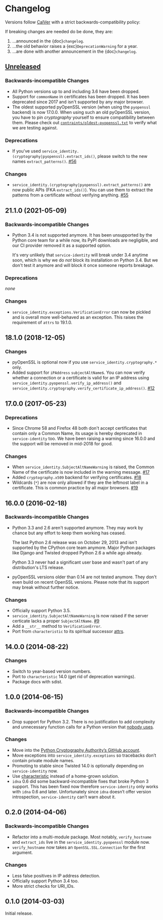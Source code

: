 # Changelog

Versions follow [CalVer](https://calver.org) with a strict backwards-compatibility policy:

If breaking changes are needed do be done, they are:

1. …announced in the {doc}`changelog`.
2. …the old behavior raises a {exc}`DeprecationWarning` for a year.
3. …are done with another announcement in the {doc}`changelog`.

<!-- changelog follows -->

## [Unreleased](https://github.com/pyca/service-identity/compare/21.1.0...HEAD)

### Backwards-incompatible Changes

- All Python versions up to and including 3.6 have been dropped.
- Support for `commonName` in certificates has been dropped.
  It has been deprecated since 2017 and isn't supported by any major browser.
- The oldest supported pyOpenSSL version (when using the `pyopenssl` backend) is now 17.0.0.
  When using such an old pyOpenSSL version, you have to pin *cryptography* yourself to ensure compatibility between them.
  Please check out [`contraints/oldest-pyopenssl.txt`](https://github.com/pyca/service-identity/blob/main/constraints/oldest-pyopenssl.txt) to verify what we are testing against.


### Deprecations

- If you've used `service_identity.(cryptography|pyopenssl).extract_ids()`, please switch to the new names `extract_patterns()`.
  [#56](https://github.com/pyca/service-identity/pull/56)


### Changes

- `service_identity.(cryptography|pyopenssl).extract_patterns()` are now public APIs (FKA `extract_ids()`).
  You can use them to extract the patterns from a certificate without verifying anything.
  [#55](https://github.com/pyca/service-identity/pull/55)


## 21.1.0 (2021-05-09)

### Backwards-incompatible Changes

- Python 3.4 is not supported anymore.
  It has been unsupported by the Python core team for a while now, its PyPI downloads are negligible, and our CI provider removed it as a supported option.

  It's very unlikely that `service-identity` will break under 3.4 anytime soon, which is why we do *not* block its installation on Python 3.4.
  But we don't test it anymore and will block it once someone reports breakage.

### Deprecations

*none*

### Changes

- `service_identity.exceptions.VerificationError` can now be pickled and is overall more well-behaved as an exception.
  This raises the requirement of `attrs` to 19.1.0.


## 18.1.0 (2018-12-05)

### Changes

- pyOpenSSL is optional now if you use `service_identity.cryptography.*` only.
- Added support for `iPAddress` `subjectAltName`s.
  You can now verify whether a connection or a certificate is valid for an IP address using `service_identity.pyopenssl.verify_ip_address()` and `service_identity.cryptography.verify_certificate_ip_address()`.
  [#12](https://github.com/pyca/service-identity/pull/12)


## 17.0.0 (2017-05-23)

### Deprecations

- Since Chrome 58 and Firefox 48 both don't accept certificates that contain only a Common Name, its usage is hereby deprecated in `service-identity` too.
  We have been raising a warning since 16.0.0 and the support will be removed in mid-2018 for good.

### Changes

- When `service_identity.SubjectAltNameWarning` is raised, the Common Name of the certificate is now included in the warning message.
  [#17](https://github.com/pyca/service-identity/pull/17)
- Added `cryptography.x509` backend for verifying certificates.
  [#18](https://github.com/pyca/service-identity/pull/18)
- Wildcards (`*`) are now only allowed if they are the leftmost label in a certificate.
  This is common practice by all major browsers.
  [#19](https://github.com/pyca/service-identity/pull/19)


## 16.0.0 (2016-02-18)

### Backwards-incompatible Changes

- Python 3.3 and 2.6 aren't supported anymore.
  They may work by chance but any effort to keep them working has ceased.

  The last Python 2.6 release was on October 29, 2013 and isn't supported by the CPython core team anymore.
  Major Python packages like Django and Twisted dropped Python 2.6 a while ago already.

  Python 3.3 never had a significant user base and wasn't part of any distribution's LTS release.

- pyOpenSSL versions older than 0.14 are not tested anymore.
  They don't even build on recent OpenSSL versions.
  Please note that its support may break without further notice.

### Changes

- Officially support Python 3.5.
- `service_identity.SubjectAltNameWarning` is now raised if the server certicate lacks a proper `SubjectAltName`.
  [#9](https://github.com/pyca/service-identity/issues/9)
- Add a `__str__` method to `VerificationError`.
- Port from `characteristic` to its spiritual successor [attrs](https://www.attrs.org/).


## 14.0.0 (2014-08-22)

### Changes

- Switch to year-based version numbers.
- Port to `characteristic` 14.0 (get rid of deprecation warnings).
- Package docs with sdist.


## 1.0.0 (2014-06-15)

### Backwards-incompatible Changes

- Drop support for Python 3.2.
  There is no justification to add complexity and unnecessary function calls for a Python version that [nobody uses](https://alexgaynor.net/2014/jan/03/pypi-download-statistics/).

### Changes

- Move into the [Python Cryptography Authority’s GitHub account](https://github.com/pyca/).
- Move exceptions into `service_identity.exceptions` so tracebacks don’t contain private module names.
- Promoting to stable since Twisted 14.0 is optionally depending on `service-identity` now.
- Use [characteristic](https://characteristic.readthedocs.io/) instead of a home-grown solution.
- `idna` 0.6 did some backward-incompatible fixes that broke Python 3 support.
  This has been fixed now therefore `service-identity` only works with `idna` 0.6 and later.
  Unfortunately since `idna` doesn’t offer version introspection, `service-identity` can’t warn about it.


## 0.2.0 (2014-04-06)

### Backwards-incompatible Changes

- Refactor into a multi-module package.
  Most notably, `verify_hostname` and `extract_ids` live in the `service_identity.pyopenssl` module now.
- `verify_hostname` now takes an `OpenSSL.SSL.Connection` for the first argument.

### Changes

- Less false positives in IP address detection.
- Officially support Python 3.4 too.
- More strict checks for URI_IDs.


## 0.1.0 (2014-03-03)

Initial release.
